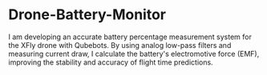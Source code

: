# Drone-Battery-Monitor
I am developing an accurate battery percentage measurement system for the XFly drone with Qubebots. By using analog low-pass filters and measuring current draw, I calculate the battery's electromotive force (EMF), improving the stability and accuracy of flight time predictions.
